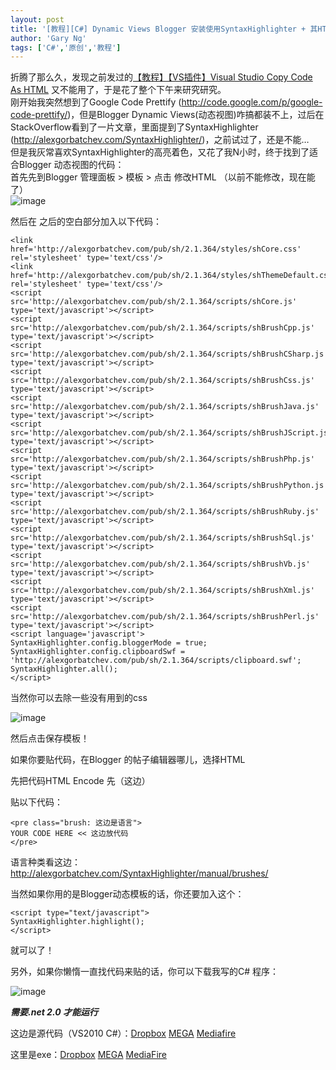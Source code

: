 ```yaml
---
layout: post
title: '[教程][C#] Dynamic Views Blogger 安装使用SyntaxHighlighter + 其HTML Code Generator'
author: 'Gary Ng'
tags: ['C#','原创','教程']
---
```


折腾了那么久，发现之前发过的[【教程】【VS插件】Visual Studio Copy Code As HTML](http://garyngzhongbo.blogspot.com/2013/05/vsvisual-studio-copy-code-as-html.html) 又不能用了，于是花了整个下午来研究研究。  
刚开始我突然想到了Google Code Prettify (<http://code.google.com/p/google-code-prettify/>)，但是Blogger Dynamic Views(动态视图)咋搞都装不上，过后在StackOverflow看到了一片文章，里面提到了SyntaxHighlighter (<http://alexgorbatchev.com/SyntaxHighlighter/>)，之前试过了，还是不能…  
但是我灰常喜欢SyntaxHighlighter的高亮着色，又花了我N小时，终于找到了适合Blogger 动态视图的代码：  
首先先到Blogger 管理面板 >  模板 > 点击 修改HTML （以前不能修改，现在能了）  
![image](http://lh6.ggpht.com/-9stKwoauYzw/UgJWwpm1KBI/AAAAAAAADqQ/lRZ-Ng7GfN0/image_thumb%25255B2%25255D.png?imgmax=800)  
  
然后在<head> 之后的空白部分加入以下代码：   

    
    
    <link href='http://alexgorbatchev.com/pub/sh/2.1.364/styles/shCore.css' rel='stylesheet' type='text/css'/> 
    <link href='http://alexgorbatchev.com/pub/sh/2.1.364/styles/shThemeDefault.css' rel='stylesheet' type='text/css'/> 
    <script src='http://alexgorbatchev.com/pub/sh/2.1.364/scripts/shCore.js' type='text/javascript'></script> 
    <script src='http://alexgorbatchev.com/pub/sh/2.1.364/scripts/shBrushCpp.js' type='text/javascript'></script> 
    <script src='http://alexgorbatchev.com/pub/sh/2.1.364/scripts/shBrushCSharp.js' type='text/javascript'></script> 
    <script src='http://alexgorbatchev.com/pub/sh/2.1.364/scripts/shBrushCss.js' type='text/javascript'></script> 
    <script src='http://alexgorbatchev.com/pub/sh/2.1.364/scripts/shBrushJava.js' type='text/javascript'></script> 
    <script src='http://alexgorbatchev.com/pub/sh/2.1.364/scripts/shBrushJScript.js' type='text/javascript'></script> 
    <script src='http://alexgorbatchev.com/pub/sh/2.1.364/scripts/shBrushPhp.js' type='text/javascript'></script> 
    <script src='http://alexgorbatchev.com/pub/sh/2.1.364/scripts/shBrushPython.js' type='text/javascript'></script> 
    <script src='http://alexgorbatchev.com/pub/sh/2.1.364/scripts/shBrushRuby.js' type='text/javascript'></script> 
    <script src='http://alexgorbatchev.com/pub/sh/2.1.364/scripts/shBrushSql.js' type='text/javascript'></script> 
    <script src='http://alexgorbatchev.com/pub/sh/2.1.364/scripts/shBrushVb.js' type='text/javascript'></script> 
    <script src='http://alexgorbatchev.com/pub/sh/2.1.364/scripts/shBrushXml.js' type='text/javascript'></script> 
    <script src='http://alexgorbatchev.com/pub/sh/2.1.364/scripts/shBrushPerl.js' type='text/javascript'></script> 
    <script language='javascript'> 
    SyntaxHighlighter.config.bloggerMode = true;
    SyntaxHighlighter.config.clipboardSwf = 'http://alexgorbatchev.com/pub/sh/2.1.364/scripts/clipboard.swf';
    SyntaxHighlighter.all();
    </script>
    

  
  
  
    
当然你可以去除一些没有用到的css  
  
![image](http://lh5.ggpht.com/-zk5xR0dBnf4/UgJWyZkBkGI/AAAAAAAADqg/evaMy6bxXS0/image_thumb%25255B3%25255D.png?imgmax=800)  
  
  
  
然后点击保存模板！  
  
  
  
如果你要贴代码，在Blogger 的帖子编辑器哪儿，选择HTML  
  
先把代码HTML Encode 先（这边）  
  
贴以下代码：  
  

    
    
    <pre class="brush: 这边是语言">
    YOUR CODE HERE << 这边放代码
    </pre>
    

  
  
语言种类看这边：<http://alexgorbatchev.com/SyntaxHighlighter/manual/brushes/>  
  
当然如果你用的是Blogger动态模板的话，你还要加入这个：  
  
  

    
    
    <script type="text/javascript">
    SyntaxHighlighter.highlight();
    </script>
    

  
  
  
  
就可以了！  
  
另外，如果你懒惰一直找代码来贴的话，你可以下载我写的C# 程序：  
  
![image](http://lh5.ggpht.com/-PEQeh8QJHw4/UgJdL4unNbI/AAAAAAAADq4/Lk6EI7XRfdc/image_thumb%25255B5%25255D.png?imgmax=800)  
  
  
  
***需要.net 2.0 才能运行***  
  
  
  
这边是源代码（VS2010 C#）：[Dropbox](https://dl.dropboxusercontent.com/u/43619472/%E6%89%B9%E5%A4%84%E7%90%86/C%23/SyntaxHighlighter/SyntaxHighlighter.zip)   [MEGA](https://mega.co.nz/#!HMQhgA6B!Zymk43i0UuNMDzUMb0n2TigQwQEaNUfwGyZaeQZscGk)   [Mediafire](http://www.mediafire.com/download/gth9g20k0k11lnu/SyntaxHighlighter.zip)  
  
这里是exe：[Dropbox](https://dl.dropboxusercontent.com/u/43619472/%E6%89%B9%E5%A4%84%E7%90%86/C%23/SyntaxHighlighter/SyntaxHighlighter.exe)  [MEGA](https://mega.co.nz/#!jBgTURbR!UngJgUPkzb_DSiCDhgtWQG3AWAoYv8hm6v_wUNitLew)  [MediaFire](http://www.mediafire.com/download/9ighhuqeg5u764i/SyntaxHighlighter.exe)
